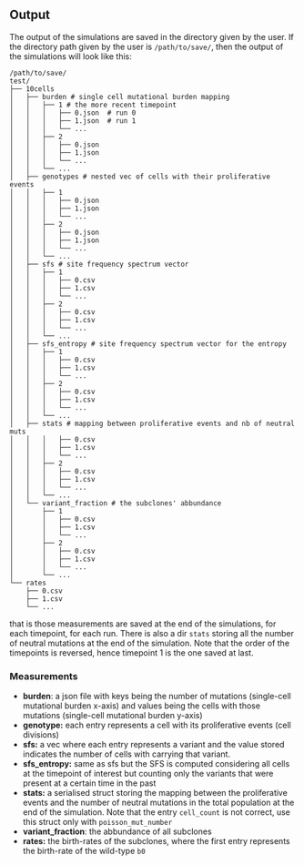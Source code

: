 ## Output
The output of the simulations are saved in the directory given by the user.
If the directory path given by the user is `/path/to/save/`, then the output of the simulations will look like this:
```$ tree /path/to/save/
/path/to/save/
test/
├── 10cells
│   ├── burden # single cell mutational burden mapping
│   │   ├── 1 # the more recent timepoint
│   │   │   ├── 0.json  # run 0
│   │   │   ├── 1.json  # run 1
│   │   │   └── ...
│   │   ├── 2
│   │   │   ├── 0.json
│   │   │   ├── 1.json
│   │   │   └── ...
│   │   └── ...
│   ├── genotypes # nested vec of cells with their proliferative events
│   │   ├── 1
│   │   │   ├── 0.json
│   │   │   ├── 1.json
│   │   │   └── ...
│   │   ├── 2
│   │   │   ├── 0.json
│   │   │   ├── 1.json
│   │   │   └── ...
│   │   └── ...
│   ├── sfs # site frequency spectrum vector
│   │   ├── 1
│   │   │   ├── 0.csv
│   │   │   ├── 1.csv
│   │   │   └── ...
│   │   ├── 2
│   │   │   ├── 0.csv
│   │   │   ├── 1.csv
│   │   │   └── ...
│   │   └── ...
│   ├── sfs_entropy # site frequency spectrum vector for the entropy
│   │   ├── 1
│   │   │   ├── 0.csv
│   │   │   ├── 1.csv
│   │   │   └── ...
│   │   ├── 2
│   │   │   ├── 0.csv
│   │   │   ├── 1.csv
│   │   │   └── ...
│   │   └── ...
│   ├── stats # mapping between proliferative events and nb of neutral muts
│   │   │   ├── 0.csv
│   │   │   ├── 1.csv
│   │   │   └── ...
│   │   ├── 2
│   │   │   ├── 0.csv
│   │   │   ├── 1.csv
│   │   │   └── ...
│   │   └── ...
│   └── variant_fraction # the subclones' abbundance
│       ├── 1
│       │   ├── 0.csv
│       │   ├── 1.csv
│       │   └── ...
│       ├── 2
│       │   ├── 0.csv
│       │   ├── 1.csv
│       │   └── ...
│       └── ...
└── rates
    ├── 0.csv
    ├── 1.csv
    └── ...
```
that is those measurements are saved at the end of the simulations, for each timepoint, for each run.
There is also a dir `stats` storing all the number of neutral mutations at the end of the simulation.
Note that the order of the timepoints is reversed, hence timepoint 1 is the one saved at last.

### Measurements
- **burden**: a json file with keys being the number of mutations (single-cell mutational burden x-axis) and values being the cells with those mutations (single-cell mutational burden y-axis)
- **genotype:** each entry represents a cell with its proliferative events (cell divisions)
- **sfs:** a vec where each entry represents a variant and the value stored indicates the number of cells with carrying that variant.
- **sfs_entropy:** same as sfs but the SFS is computed considering all cells at the timepoint of interest but counting only the variants that were present at a certain time in the past
- **stats:** a serialised struct storing the mapping between the proliferative events and the number of neutral mutations in the total population at the end of the simulation. Note that the entry `cell_count` is not correct, use this struct only with `poisson_mut_number`
- **variant_fraction**: the abbundance of all subclones
- **rates:** the birth-rates of the subclones, where the first entry represents the birth-rate of the wild-type `b0`

